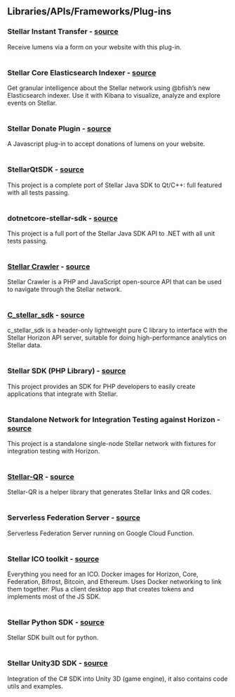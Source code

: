 ## Libraries/APIs/Frameworks/Plug-ins
### Stellar Instant Transfer - [source](https://github.com/eyecandyDev/stellar-instant-transfer)   
Receive lumens via a form on your website with this plug-in.  
&nbsp;

### Stellar Core Elasticsearch Indexer - [source](https://github.com/bjfish/stellar-core-es-indexer)   
Get granular intelligence about the Stellar network using @bfish’s new Elasticsearch indexer. Use it with Kibana to visualize, analyze and explore events on Stellar.  
&nbsp;

### Stellar Donate Plugin - [source](https://github.com/poliha/stellar-donation-plugin)   
A Javascript plug-in to accept donations of lumens on your website.  
&nbsp;

### StellarQtSDK - [source](https://github.com/bnogalm/StellarQtSDK)   
This project is a complete port of Stellar Java SDK to Qt/C++: full featured with all tests passing.  
&nbsp;

### dotnetcore-stellar-sdk - [source](https://github.com/elucidsoft/dotnet-stellar-sdk)   
This project is a full port of the Stellar Java SDK API to .NET with all unit tests passing.  
&nbsp;

### [Stellar Crawler](http://quasark.dorefy.com/crawler-php/) - [source](https://github.com/HerveKoener/stellar-crawler-php)   
Stellar Crawler is a PHP and JavaScript open-source API that can be used to navigate through the Stellar network.  
&nbsp;

### [C_stellar_sdk](https://cstellar.org/) - [source](https://github.com/etale-cohomology/c_stellar_sdk)   
c_stellar_sdk is a header-only lightweight pure C library to interface with the Stellar Horizon API server, suitable for doing high-performance analytics on Stellar data.  
&nbsp;

### Stellar SDK (PHP Library) - [source](https://github.com/zulucrypto/stellar-api)   
This project provides an SDK for PHP developers to easily create applications that integrate with Stellar.  
&nbsp;

### Standalone Network for Integration Testing against Horizon - [source](https://github.com/zulucrypto/docker-stellar-integration-test-network)   
This project is a standalone single-node Stellar network with fixtures for integration testing with Horizon.  
&nbsp;

### [Stellar-QR](https://www.npmjs.com/package/stellar-qr) - [source](https://github.com/s-a-y/stellar-qr)   
Stellar-QR is a helper library that generates Stellar links and QR codes.  
&nbsp;

### Serverless Federation Server - [source](https://github.com/fracek/stellar-federation-function)
Serverless Federation Server running on Google Cloud Function.  
&nbsp;

### Stellar ICO toolkit - [source](https://github.com/StellarKit)
Everything you need for an ICO. Docker images for Horizon, Core, Federation, Bifrost, Bitcoin, and Ethereum. Uses Docker networking to link them together. Plus a client desktop app that creates tokens and implements most of the JS SDK.  
&nbsp;  

### Stellar Python SDK - [source](https://github.com/StellarCN/py-stellar-base)
Stellar SDK built out for python.  
&nbsp;

### Stellar Unity3D SDK - [source](https://github.com/Kirbyrawr/stellar-unity)
Integration of the C# SDK into Unity 3D (game engine), it also contains code utils and examples. 
&nbsp;
